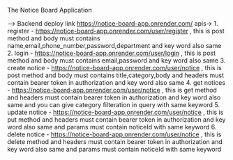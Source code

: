 The Notice Board Application 

   --> Backend deploy link
        https://notice-board-app.onrender.com/
        apis-> 1. register - https://notice-board-app.onrender.com/user/register , this is post method and body must contains name,email,phone_number,password,department and key word also same
               2. login - https://notice-board-app.onrender.com/user/login , this is post method and body must contains email,password and key word also same
               3. create notice - https://notice-board-app.onrender.com/user/notice , this is post method and body must contains title,category,body and headers must contain
                  bearer token in authorization and key word also same
               4. get notices - https://notice-board-app.onrender.com/user/notice , this is get method and  headers must contain
                  bearer token in authorization and key word also same and you can give category filteration in query with same keyword
               5. update notice - https://notice-board-app.onrender.com/user/notice , this is put method and  headers must contain
                  bearer token in authorization and key word also same and params must contain noticeId with same keyword 
               6. delete notice - https://notice-board-app.onrender.com/user/notice , this is delete method and  headers must contain
                  bearer token in authorization and key word also same and params must contain noticeId with same keyword 
